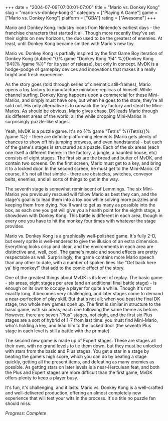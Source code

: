 +++
date = "2004-07-09T07:00:01-07:00"
title = "Mario vs. Donkey Kong"
slug = "mario-vs-donkey-kong-2"
category = ["Playing A Game"]
game = ["Mario vs. Donkey Kong"]
platform = ["GBA"]
rating = ["Awesome"]
+++

Mario and Donkey Kong. Industry icons from Nintendo's earliest days - the franchise characters that started it all. Though more recently they've set their sights on new horizons, the duo used to be the greatest of enemies. At least, until Donkey Kong became smitten with Mario's new toy.

Mario vs. Donkey Kong is partially inspired by the first Game Boy iteration of Donkey Kong (dubbed "{{% game "Donkey Kong '94" %}}Donkey Kong '94{{% /game %}}" for its year of release), but only in concept. MvDK is a hodge-podge of gameplay devices and innovations that makes it a really bright and fresh experience.

As the story goes (told through series of cinematic still-frames), Mario opens a toy factory to manufacture miniature replicas of himself. While channel surfing, Donkey Kong happens upon a commercial for these Mini-Marios, and simply must have one; but when he goes to the store, they're all sold out. His only alternative is to ransack the toy factory and steal the Mini-Marios. As should be obvious, Mario gives chase. DK leads Mario through six different areas of the world, all the while dropping Mini-Marios in surprisingly puzzle-like stages.

Yeah, MvDK is a puzzle game. It's no {{% game "Tetris" %}}Tetris{{% /game %}} - there are definite platforming elements (Mario gets plenty of chances to show off his jumping prowess, and even handstands) - but each of the game's stages is structured as a puzzle. Each of the six areas (each one itself a different theme: in the factory, a jungle, a haunted house, etc) consists of eight stages. The first six are the bread and butter of MvDK, and contain two screens. On the first screen, Mario must get to a key, and bring it to a locked door. In the second screen, he must get to the Mini-Mario. Of course, it's not all that simple - there are obstacles, switches, conveyor belts, enemies, and all sorts of things to get in the way.

The seventh stage is somewhat reminiscent of Lemmings. The six Mini-Marios you previously rescued will follow Mario as best they can, and the stage's goal is to lead them into a toy box while solving more puzzles and keeping them from dying. You'll want to get as many as possible into the box, as each one you get will give you a health point for the eighth stage, a showdown with Donkey Kong. This battle is different in each area, though in every one you have to hit the monkey four times with whatever the stage provides.

Mario vs. Donkey Kong is a graphically well-polished game. It's fully 2-D, but every sprite is well-rendered to give the illusion of an extra dimension. Everything looks crisp and clear, and the environments in each area are distinctive and, well, cool. The game's music and sound effects are pretty respectable as well. Surprisingly, the game contains more Mario speech than any other to date, with a number of spoken lines like "Get back here ya' big monkey!" that add to the comic effect of the story.

One of the greatest things about MvDK is its level of replay. The basic game - six areas, eight stages per area (and an additional final battle stage) - is enough on its own to occupy a player for quite a while. Though it's not exactly long, it becomes very challenging, and later stages come to demand a near-perfection of play skill. But that's not all; when you beat the final DK stage, two whole new games open up. The first is similar in structure to the basic game, with six areas, each one following the same theme as before. However, there are seven "Plus" stages, not eight, and the first six Plus stages are a sort of hybrid of 1-7 from last time: you must find Mini-Mario, who's holding a key, and lead him to the locked door (the seventh Plus stage in each level is still a battle with the primate).

The second new game is made up of Expert stages. These are stages all their own, with no grand levels to tie them down, but they must be unlocked with stars from the basic and Plus stages. You get a star in a stage by beating the game's high score, which you can do by beating a stage quickly, getting all the present items, and defeating as many enemies as possible. As getting stars on later levels is a near-Herculean feat, and both the Plus and Expert stages are more difficult than the first game, MvDK offers plenty to keep a player busy.

It's fun, it's challenging, and it lasts. Mario vs. Donkey Kong is a well-crafted and well-delivered production, offering an almost completely new experience that will test your wits in the process. It's a title no puzzle fan should miss.

<i>Progress: Complete</i>